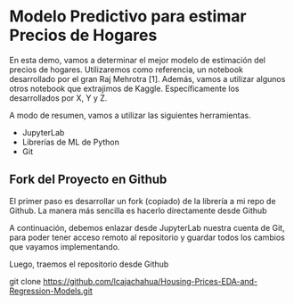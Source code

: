 # Modelo Predictivo para estimar Precios de Hogares

En esta demo, vamos a determinar el mejor modelo de estimación del precios de hogares. Utilizaremos como referencia, un notebook desarrollado por el gran Raj Mehrotra [1]. Además, vamos a utilizar algunos otros notebook que extrajimos de Kaggle. Específicamente los desarrollados por X, Y y Z.

A modo de resumen, vamos a utilizar las siguientes herramientas.
- JupyterLab
- Librerías de ML de Python
- Git

## Fork del Proyecto en Github

El primer paso es desarrollar un fork (copiado) de la librería a mi repo de Github. La manera más sencilla es hacerlo directamente desde Github

A continuación, debemos enlazar desde JupyterLab nuestra cuenta de Git, para poder tener acceso remoto al repositorio y guardar todos los cambios que vayamos implementando.

Luego, traemos el repositorio desde Github

git clone https://github.com/lcajachahua/Housing-Prices-EDA-and-Regression-Models.git





